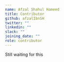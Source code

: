 ```yaml
---
name: Afzal Shahul Hameed
title: Contributor
github: afzalIbnSH
twitter: ""
linkedin: ""
slack: ""
joining_date: ""
role: contributor
---
```


Still waiting for this
